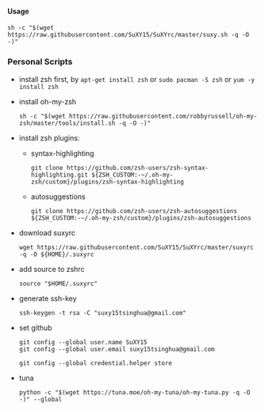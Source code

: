 #### Usage
```shell
sh -c "$(wget https://raw.githubusercontent.com/SuXY15/SuXYrc/master/suxy.sh -q -O -)"
```

### Personal Scripts

+ install zsh first, by `apt-get install zsh` or `sudo pacman -S zsh` or `yum -y install zsh`

+ install oh-my-zsh

  ```shell
  sh -c "$(wget https://raw.githubusercontent.com/robbyrussell/oh-my-zsh/master/tools/install.sh -q -O -)"
  ```

+ install zsh plugins:

  + syntax-highlighting

    ```shell
    git clone https://github.com/zsh-users/zsh-syntax-highlighting.git ${ZSH_CUSTOM:-~/.oh-my-zsh/custom}/plugins/zsh-syntax-highlighting
    ```

  + autosuggestions

    ```shell
    git clone https://github.com/zsh-users/zsh-autosuggestions ${ZSH_CUSTOM:-~/.oh-my-zsh/custom}/plugins/zsh-autosuggestions
    ```

+ download suxyrc

  ```shell
  wget https://raw.githubusercontent.com/SuXY15/SuXYrc/master/suxyrc -q -O ${HOME}/.suxyrc
  ```

+ add source to zshrc

  ```shell
  source "$HOME/.suxyrc"
  ```

+ generate ssh-key

  ```shell
  ssh-keygen -t rsa -C "suxy15tsinghua@gmail.com"
  ```

+ set github

  ```shell
  git config --global user.name SuXY15
  git config --global user.email suxy15tsinghua@gmail.com
  
  git config --global credential.helper store
  ```

+ tuna

  ```shell
  python -c "$(wget https://tuna.moe/oh-my-tuna/oh-my-tuna.py -q -O -)" --global
  ```